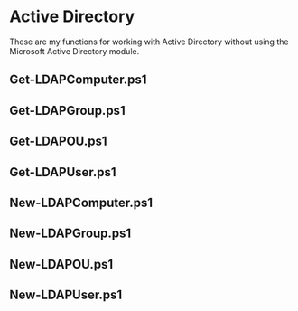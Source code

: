 # Active Directory

These are my functions for working with Active Directory without using the Microsoft Active Directory module.

Get-LDAPComputer.ps1
--------------------

Get-LDAPGroup.ps1
-----------------

Get-LDAPOU.ps1
--------------

Get-LDAPUser.ps1
----------------

New-LDAPComputer.ps1
--------------------

New-LDAPGroup.ps1
-----------------

New-LDAPOU.ps1
--------------

New-LDAPUser.ps1
----------------
